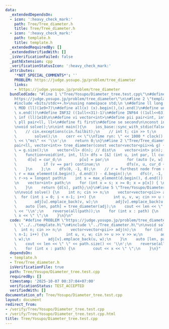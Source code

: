 ```yaml
---
data:
  _extendedDependsOn:
  - icon: ':heavy_check_mark:'
    path: Tree/Tree_diameter.h
    title: Tree/Tree_diameter.h
  - icon: ':heavy_check_mark:'
    path: template.h
    title: template.h
  _extendedRequiredBy: []
  _extendedVerifiedWith: []
  _isVerificationFailed: false
  _pathExtension: cpp
  _verificationStatusIcon: ':heavy_check_mark:'
  attributes:
    '*NOT_SPECIAL_COMMENTS*': ''
    PROBLEM: https://judge.yosupo.jp/problem/tree_diameter
    links:
    - https://judge.yosupo.jp/problem/tree_diameter
  bundledCode: "#line 1 \"Tree/Yosupo/Diameter_tree.test.cpp\"\n#define PROBLEM \"\
    https://judge.yosupo.jp/problem/tree_diameter\"\n\n#line 2 \"template.h\"\n\n\
    #include <bits/stdc++.h>\nusing namespace std;\n \n#define ll long long\n#define\
    \ MOD (ll)(1e9+7)\n#define all(x) (x).begin(),(x).end()\n#define unique(x) x.erase(unique(all(x)),\
    \ x.end())\n#define INF32 ((1ull<<31)-1)\n#define INF64 ((1ull<<63)-1)\n#define\
    \ inf (ll)1e18\n\n#define vi vector<int>\n#define pii pair<int, int>\n#define\
    \ pll pair<ll, ll>\n#define fi first\n#define se second\n\nconst int mod = 998244353;\n\
    \nvoid solve();\n\nint main(){\n    ios_base::sync_with_stdio(false);cin.tie(NULL);\n\
    \    // cin.exceptions(cin.failbit);\n    // int t; cin >> t;\n    // while(t--)\n\
    \        solve();\n    cerr << \"\\nTime run: \" << 1000 * clock() / CLOCKS_PER_SEC\
    \ << \"ms\" << '\\n';\n    return 0;\n}\n#line 2 \"Tree/Tree_diameter.h\"\n\n\
    pair<ll, vector<int>> tree_diameter(const vector<vector<pii>>& g) {\n    int n\
    \ = g.size();\n    vector<ll> d(n); // dist\n    vector<int> p(n); // par\n\n\
    \    function<void(int, int, ll)> dfs = [&] (int u, int par, ll cur_d) {\n   \
    \     d[u] = cur_d;\n        p[u] = par;\n        for (auto [v, w] : g[u]) {\n\
    \            if (v == par) continue;\n            dfs(v, u, cur_d + w);\n    \
    \    }\n    };\n    dfs(0, -1, 0);\n    // r = furthest node from root\n    int\
    \ r = max_element(d.begin(), d.end()) - d.begin();\n    dfs(r, -1, 0);\n    //\
    \ r->s = longest path\n    int s = max_element(d.begin(), d.end()) - d.begin();\n\
    \n    vector<int> path;\n    for (int x = s; x >= 0; x = p[x]) { \n        path.push_back(x);\n\
    \    }\n    return {d[s], path};\n}\n#line 5 \"Tree/Yosupo/Diameter_tree.test.cpp\"\
    \n\nvoid solve() {\n    int n; cin >> n;\n    vector<vector<pii>> adj(n);\n  \
    \  for (int i = 0; i < n-1; i++) {\n        int u, v, w; cin >> u >> v >> w;\n\
    \        adj[u].emplace_back(v, w);\n        adj[v].emplace_back(u, w);\n    }\n\
    \    auto [len, path] = tree_diameter(adj);\n    cout << len << \" \" << path.size()\
    \ << '\\n';\n    reverse(all(path));\n    for (int x : path) {\n        cout <<\
    \ x << \" \";\n    }\n}\n"
  code: "#define PROBLEM \"https://judge.yosupo.jp/problem/tree_diameter\"\n\n#include\
    \ \"../../template.h\"\n#include \"../Tree_diameter.h\"\n\nvoid solve() {\n  \
    \  int n; cin >> n;\n    vector<vector<pii>> adj(n);\n    for (int i = 0; i <\
    \ n-1; i++) {\n        int u, v, w; cin >> u >> v >> w;\n        adj[u].emplace_back(v,\
    \ w);\n        adj[v].emplace_back(u, w);\n    }\n    auto [len, path] = tree_diameter(adj);\n\
    \    cout << len << \" \" << path.size() << '\\n';\n    reverse(all(path));\n\
    \    for (int x : path) {\n        cout << x << \" \";\n    }\n}"
  dependsOn:
  - template.h
  - Tree/Tree_diameter.h
  isVerificationFile: true
  path: Tree/Yosupo/Diameter_tree.test.cpp
  requiredBy: []
  timestamp: '2025-10-07 00:37:04+07:00'
  verificationStatus: TEST_ACCEPTED
  verifiedWith: []
documentation_of: Tree/Yosupo/Diameter_tree.test.cpp
layout: document
redirect_from:
- /verify/Tree/Yosupo/Diameter_tree.test.cpp
- /verify/Tree/Yosupo/Diameter_tree.test.cpp.html
title: Tree/Yosupo/Diameter_tree.test.cpp
---
```

